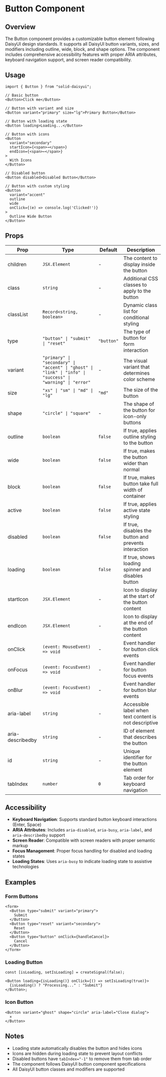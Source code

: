 # Button Component

## Overview

The Button component provides a customizable button element following DaisyUI design standards. It supports all DaisyUI button variants, sizes, and modifiers including outline, wide, block, and shape options. The component includes comprehensive accessibility features with proper ARIA attributes, keyboard navigation support, and screen reader compatibility.

## Usage

```tsx
import { Button } from "solid-daisyui";

// Basic button
<Button>Click me</Button>

// Button with variant and size
<Button variant="primary" size="lg">Primary Button</Button>

// Button with loading state
<Button loading>Loading...</Button>

// Button with icons
<Button
  variant="secondary"
  startIcon={<span>→</span>}
  endIcon={<span>←</span>}
>
  With Icons
</Button>

// Disabled button
<Button disabled>Disabled Button</Button>

// Button with custom styling
<Button
  variant="accent"
  outline
  wide
  onClick={(e) => console.log('Clicked!')}
>
  Outline Wide Button
</Button>
```

## Props

| Prop             | Type                                                                                                       | Default    | Description                                           |
| ---------------- | ---------------------------------------------------------------------------------------------------------- | ---------- | ----------------------------------------------------- |
| children         | `JSX.Element`                                                                                              | -          | The content to display inside the button              |
| class            | `string`                                                                                                   | -          | Additional CSS classes to apply to the button         |
| classList        | `Record<string, boolean>`                                                                                  | -          | Dynamic class list for conditional styling            |
| type             | `"button" \| "submit" \| "reset"`                                                                          | `"button"` | The type of button for form interaction               |
| variant          | `"primary" \| "secondary" \| "accent" \| "ghost" \| "link" \| "info" \| "success" \| "warning" \| "error"` | -          | The visual variant that determines color scheme       |
| size             | `"xs" \| "sm" \| "md" \| "lg"`                                                                             | `"md"`     | The size of the button                                |
| shape            | `"circle" \| "square"`                                                                                     | -          | The shape of the button for icon-only buttons         |
| outline          | `boolean`                                                                                                  | `false`    | If true, applies outline styling to the button        |
| wide             | `boolean`                                                                                                  | `false`    | If true, makes the button wider than normal           |
| block            | `boolean`                                                                                                  | `false`    | If true, makes button take full width of container    |
| active           | `boolean`                                                                                                  | `false`    | If true, applies active state styling                 |
| disabled         | `boolean`                                                                                                  | `false`    | If true, disables the button and prevents interaction |
| loading          | `boolean`                                                                                                  | `false`    | If true, shows loading spinner and disables button    |
| startIcon        | `JSX.Element`                                                                                              | -          | Icon to display at the start of the button content    |
| endIcon          | `JSX.Element`                                                                                              | -          | Icon to display at the end of the button content      |
| onClick          | `(event: MouseEvent) => void`                                                                              | -          | Event handler for button click events                 |
| onFocus          | `(event: FocusEvent) => void`                                                                              | -          | Event handler for button focus events                 |
| onBlur           | `(event: FocusEvent) => void`                                                                              | -          | Event handler for button blur events                  |
| aria-label       | `string`                                                                                                   | -          | Accessible label when text content is not descriptive |
| aria-describedby | `string`                                                                                                   | -          | ID of element that describes the button               |
| id               | `string`                                                                                                   | -          | Unique identifier for the button element              |
| tabIndex         | `number`                                                                                                   | `0`        | Tab order for keyboard navigation                     |

## Accessibility

- **Keyboard Navigation**: Supports standard button keyboard interactions (Enter, Space)
- **ARIA Attributes**: Includes `aria-disabled`, `aria-busy`, `aria-label`, and `aria-describedby` support
- **Screen Reader**: Compatible with screen readers with proper semantic markup
- **Focus Management**: Proper focus handling for disabled and loading states
- **Loading States**: Uses `aria-busy` to indicate loading state to assistive technologies

## Examples

### Form Buttons

```tsx
<form>
  <Button type="submit" variant="primary">
    Submit
  </Button>
  <Button type="reset" variant="secondary">
    Reset
  </Button>
  <Button type="button" onClick={handleCancel}>
    Cancel
  </Button>
</form>
```

### Loading Button

```tsx
const [isLoading, setIsLoading] = createSignal(false);

<Button loading={isLoading()} onClick={() => setIsLoading(true)}>
  {isLoading() ? "Processing..." : "Submit"}
</Button>;
```

### Icon Button

```tsx
<Button variant="ghost" shape="circle" aria-label="Close dialog">
  ×
</Button>
```

## Notes

- Loading state automatically disables the button and hides icons
- Icons are hidden during loading state to prevent layout conflicts
- Disabled buttons have `tabIndex="-1"` to remove them from tab order
- The component follows DaisyUI button component specifications
- All DaisyUI button classes and modifiers are supported

